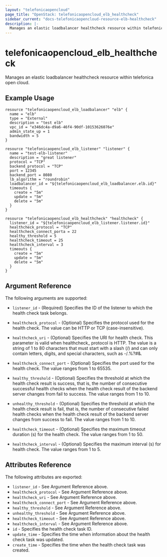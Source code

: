 ```yaml
---
layout: "telefonicaopencloud"
page_title: "OpenStack: telefonicaopencloud_elb_healthcheck"
sidebar_current: "docs-telefonicaopencloud-resource-elb-healthcheck"
description: |-
  Manages an elastic loadbalancer healthcheck resource within telefonica open cloud.
---
```


# telefonicaopencloud\_elb\_healthcheck

Manages an elastic loadbalancer healthcheck resource within telefonica open cloud.

## Example Usage

```hcl
resource "telefonicaopencloud_elb_loadbalancer" "elb" {
  name = "elb"
  type = "External"
  description = "test elb"
  vpc_id = "e346dc4a-d9a6-46f4-90df-10153626076e"
  admin_state_up = 1
  bandwidth = 5
}

resource "telefonicaopencloud_elb_listener" "listener" {
  name = "test-elb-listener"
  description = "great listener"
  protocol = "TCP"
  backend_protocol = "TCP"
  port = 12345
  backend_port = 8080
  lb_algorithm = "roundrobin"
  loadbalancer_id = "${telefonicaopencloud_elb_loadbalancer.elb.id}"
  timeouts {
	create = "5m"
	update = "5m"
	delete = "5m"
  }
}

resource "telefonicaopencloud_elb_healthcheck" "healthcheck" {
  listener_id = "${telefonicaopencloud_elb_listener.listener.id}"
  healthcheck_protocol = "TCP"
  healthcheck_connect_porta = 22
  healthy_threshold = 5
  healthcheck_timeout = 25
  healthcheck_interval = 3
  timeouts {
    create = "5m"
    update = "5m"
    delete = "5m"
  }
}
```

## Argument Reference

The following arguments are supported:

* `listener_id` - (Required) Specifies the ID of the listener to which the health
    check task belongs.

* `healthcheck_protocol` - (Optional) Specifies the protocol used for the health
    check. The value can be HTTP or TCP (case-insensitive).

* `healthcheck_uri` - (Optional) Specifies the URI for health check. This parameter
    is valid when healthcheck_ protocol is HTTP. The value is a string of 1 to 80
    characters that must start with a slash (/) and can only contain letters, digits,
    and special characters, such as -/.%?#&.

* `healthcheck_connect_port` - (Optional) Specifies the port used for the health
    check. The value ranges from 1 to 65535.

* `healthy_threshold` - (Optional) Specifies the threshold at which the health
    check result is success, that is, the number of consecutive successful health
    checks when the health check result of the backend server changes from fail
    to success. The value ranges from 1 to 10.

* `unhealthy_threshold` - (Optional) Specifies the threshold at which the health
    check result is fail, that is, the number of consecutive failed health checks
    when the health check result of the backend server changes from success to fail.
    The value ranges from 1 to 10.

* `healthcheck_timeout` - (Optional) Specifies the maximum timeout duration
    (s) for the health check. The value ranges from 1 to 50.

* `healthcheck_interval` - (Optional) Specifies the maximum interval (s) for
    health check. The value ranges from 1 to 5.

## Attributes Reference

The following attributes are exported:

* `listener_id` - See Argument Reference above.
* `healthcheck_protocol` - See Argument Reference above.
* `healthcheck_uri` - See Argument Reference above.
* `healthcheck_connect_port` - See Argument Reference above.
* `healthy_threshold` - See Argument Reference above.
* `unhealthy_threshold` - See Argument Reference above.
* `healthcheck_timeout` - See Argument Reference above.
* `healthcheck_interval` - See Argument Reference above.
* `id` - Specifies the health check task ID.
* `update_time` - Specifies the time when information about the health check
    task was updated.
* `create_time` - Specifies the time when the health check task was created.
